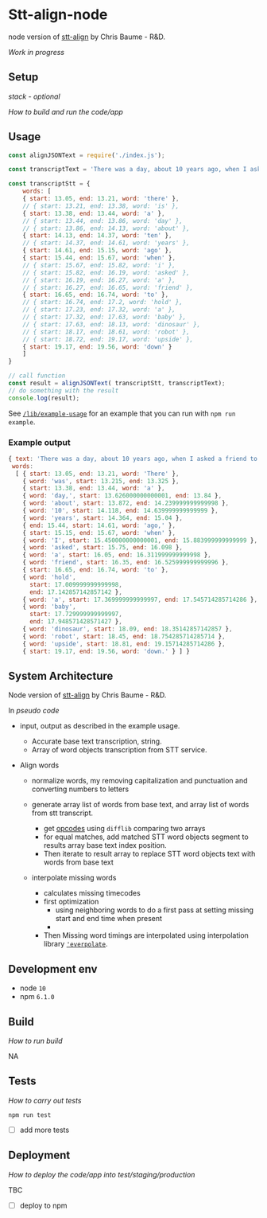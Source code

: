 # Stt-align-node

node version of [stt-align](https://github.com/bbc/stt-align) by Chris Baume - R&D.
<!-- 
_One liner + link to confluence page_

_Screenshot of UI - optional_ -->

_Work in progress_
 
## Setup

_stack - optional_

_How to build and run the code/app_

 

## Usage

```js
const alignJSONText = require('./index.js');

const transcriptText = 'There was a day, about 10 years ago, when I asked a friend to hold a baby dinosaur robot upside down. ';

const transcriptStt = { 
    words: [
    { start: 13.05, end: 13.21, word: 'there' },
    // { start: 13.21, end: 13.38, word: 'is' },
    { start: 13.38, end: 13.44, word: 'a' },
    // { start: 13.44, end: 13.86, word: 'day' },
    // { start: 13.86, end: 14.13, word: 'about' },
    { start: 14.13, end: 14.37, word: 'ten' },
    // { start: 14.37, end: 14.61, word: 'years' },
    { start: 14.61, end: 15.15, word: 'ago' },
    { start: 15.44, end: 15.67, word: 'when' },
    // { start: 15.67, end: 15.82, word: 'i' },
    // { start: 15.82, end: 16.19, word: 'asked' },
    // { start: 16.19, end: 16.27, word: 'a' },
    // { start: 16.27, end: 16.65, word: 'friend' },
    { start: 16.65, end: 16.74, word: 'to' },
    // { start: 16.74, end: 17.2, word: 'hold' },
    // { start: 17.23, end: 17.32, word: 'a' },
    // { start: 17.32, end: 17.63, word: 'baby' },
    // { start: 17.63, end: 18.13, word: 'dinosaur' },
    // { start: 18.17, end: 18.61, word: 'robot' },
    // { start: 18.72, end: 19.17, word: 'upside' },
    { start: 19.17, end: 19.56, word: 'down' } 
    ]
}

// call function 
const result = alignJSONText( transcriptStt, transcriptText);
// do something with the result
console.log(result);
```

See [`/lib/example-usage`](./lib/example-usage.js) for an example that you can run with `npm run example`.

### Example output
 ```js
 { text: 'There was a day, about 10 years ago, when I asked a friend to hold a baby dinosaur robot upside down. ',
  words:
   [ { start: 13.05, end: 13.21, word: 'There' },
     { word: 'was', start: 13.215, end: 13.325 },
     { start: 13.38, end: 13.44, word: 'a' },
     { word: 'day,', start: 13.626000000000001, end: 13.84 },
     { word: 'about', start: 13.872, end: 14.239999999999998 },
     { word: '10', start: 14.118, end: 14.639999999999999 },
     { word: 'years', start: 14.364, end: 15.04 },
     { end: 15.44, start: 14.61, word: 'ago,' },
     { start: 15.15, end: 15.67, word: 'when' },
     { word: 'I', start: 15.450000000000001, end: 15.883999999999999 },
     { word: 'asked', start: 15.75, end: 16.098 },
     { word: 'a', start: 16.05, end: 16.311999999999998 },
     { word: 'friend', start: 16.35, end: 16.525999999999996 },
     { start: 16.65, end: 16.74, word: 'to' },
     { word: 'hold',
       start: 17.009999999999998,
       end: 17.142857142857142 },
     { word: 'a', start: 17.369999999999997, end: 17.545714285714286 },
     { word: 'baby',
       start: 17.729999999999997,
       end: 17.948571428571427 },
     { word: 'dinosaur', start: 18.09, end: 18.35142857142857 },
     { word: 'robot', start: 18.45, end: 18.754285714285714 },
     { word: 'upside', start: 18.81, end: 19.15714285714286 },
     { start: 19.17, end: 19.56, word: 'down.' } ] }
```

## System Architecture

<!-- _High level overview of system architecture_ -->

Node version of [stt-align](https://github.com/bbc/stt-align) by Chris Baume - R&D.

In _pseudo code_

- input, output as described in the example usage. 
    - Accurate base text transcription, string.
    - Array of word objects transcription from STT service.

- Align words
    - normalize words, my removing capitalization and punctuation and converting numbers to letters
    - generate array list of words from base text, and array list of words from stt transcript. 
        - get [opcodes](https://docs.python.org/2/library/difflib.html#difflib.SequenceMatcher.get_opcodes)  using `difflib` comparing two arrays
        - for equal matches, add matched STT word objects segment to results array base text index position.
        - Then iterate to result array to replace STT word objects text with words from base text  

    - interpolate missing words
        - calculates missing timecodes
        - first optimization 
            -  using neighboring words to do a first pass at setting missing start and end time when present 
            - 
        - Then Missing word timings are interpolated using interpolation library [`'everpolate`](http://borischumichev.github.io/everpolate/#linear).



## Development env

 <!-- _How to run the development environment_

_Coding style convention ref optional, eg which linter to use_

_Linting, github pre-push hook - optional_ -->

- node `10`
- npm `6.1.0`
 

## Build

_How to run build_

NA
<!-- only needed if adding ES6 and babel, with dist folder for npm ? -->
  

## Tests
_How to carry out tests_


```
npm run test
```

- [ ] add more tests 

## Deployment

_How to deploy the code/app into test/staging/production_

TBC 

- [ ] deploy to npm 

<!-- TODOs:

- [ ] Clean up repository
- [ ] change baseText and sttText mentions to be `referenceText` and `hypothesisText`
- [ ] add linting 
- [ ] add babel(?)
- [ ] change if else to be switch statments
 -->